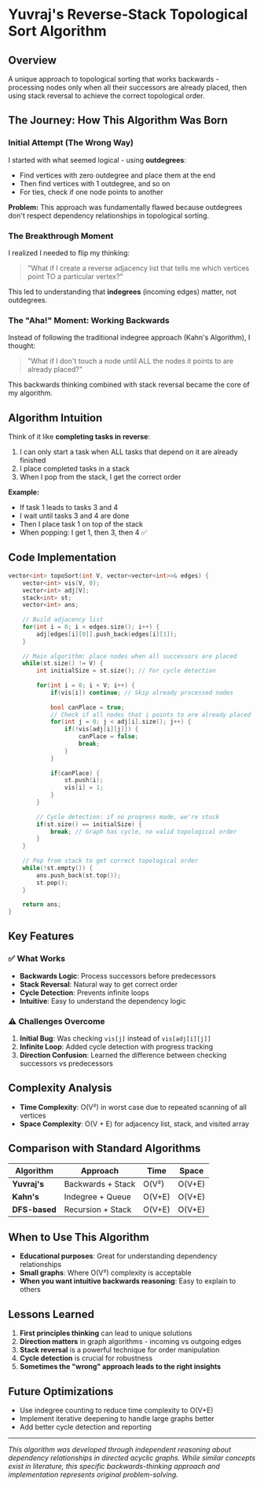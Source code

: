 # Yuvraj's Reverse-Stack Topological Sort Algorithm

## Overview
A unique approach to topological sorting that works backwards - processing nodes only when all their successors are already placed, then using stack reversal to achieve the correct topological order.

## The Journey: How This Algorithm Was Born

### Initial Attempt (The Wrong Way)
I started with what seemed logical - using **outdegrees**:
- Find vertices with zero outdegree and place them at the end
- Then find vertices with 1 outdegree, and so on
- For ties, check if one node points to another

**Problem:** This approach was fundamentally flawed because outdegrees don't respect dependency relationships in topological sorting.

### The Breakthrough Moment
I realized I needed to flip my thinking:
> "What if I create a reverse adjacency list that tells me which vertices point TO a particular vertex?"

This led to understanding that **indegrees** (incoming edges) matter, not outdegrees.

### The "Aha!" Moment: Working Backwards
Instead of following the traditional indegree approach (Kahn's Algorithm), I thought:
> "What if I don't touch a node until ALL the nodes it points to are already placed?"

This backwards thinking combined with stack reversal became the core of my algorithm.

## Algorithm Intuition

Think of it like **completing tasks in reverse**:
1. I can only start a task when ALL tasks that depend on it are already finished
2. I place completed tasks in a stack
3. When I pop from the stack, I get the correct order

**Example:**
- If task 1 leads to tasks 3 and 4
- I wait until tasks 3 and 4 are done
- Then I place task 1 on top of the stack
- When popping: I get 1, then 3, then 4 ✅

## Code Implementation

```cpp
vector<int> topoSort(int V, vector<vector<int>>& edges) {
    vector<int> vis(V, 0);
    vector<int> adj[V];
    stack<int> st;
    vector<int> ans;
    
    // Build adjacency list
    for(int i = 0; i < edges.size(); i++) {
        adj[edges[i][0]].push_back(edges[i][1]);
    }
    
    // Main algorithm: place nodes when all successors are placed
    while(st.size() != V) {
        int initialSize = st.size(); // For cycle detection
        
        for(int i = 0; i < V; i++) {
            if(vis[i]) continue; // Skip already processed nodes
            
            bool canPlace = true;
            // Check if all nodes that i points to are already placed
            for(int j = 0; j < adj[i].size(); j++) {
                if(!vis[adj[i][j]]) {
                    canPlace = false;
                    break;
                }
            }
            
            if(canPlace) {
                st.push(i);
                vis[i] = 1;
            }
        }
        
        // Cycle detection: if no progress made, we're stuck
        if(st.size() == initialSize) {
            break; // Graph has cycle, no valid topological order
        }
    }
    
    // Pop from stack to get correct topological order
    while(!st.empty()) {
        ans.push_back(st.top());
        st.pop();
    }
    
    return ans;
}
```

## Key Features

### ✅ What Works
- **Backwards Logic**: Process successors before predecessors
- **Stack Reversal**: Natural way to get correct order
- **Cycle Detection**: Prevents infinite loops
- **Intuitive**: Easy to understand the dependency logic

### ⚠️ Challenges Overcome
1. **Initial Bug**: Was checking `vis[j]` instead of `vis[adj[i][j]]`
2. **Infinite Loop**: Added cycle detection with progress tracking
3. **Direction Confusion**: Learned the difference between checking successors vs predecessors

## Complexity Analysis
- **Time Complexity**: O(V²) in worst case due to repeated scanning of all vertices
- **Space Complexity**: O(V + E) for adjacency list, stack, and visited array

## Comparison with Standard Algorithms

| Algorithm | Approach | Time | Space | 
|-----------|----------|------|-------|
| **Yuvraj's** | Backwards + Stack | O(V²) | O(V+E) |
| **Kahn's** | Indegree + Queue | O(V+E) | O(V+E) |
| **DFS-based** | Recursion + Stack | O(V+E) | O(V+E) |

## When to Use This Algorithm
- **Educational purposes**: Great for understanding dependency relationships
- **Small graphs**: Where O(V²) complexity is acceptable  
- **When you want intuitive backwards reasoning**: Easy to explain to others

## Lessons Learned
1. **First principles thinking** can lead to unique solutions
2. **Direction matters** in graph algorithms - incoming vs outgoing edges
3. **Stack reversal** is a powerful technique for order manipulation
4. **Cycle detection** is crucial for robustness
5. **Sometimes the "wrong" approach leads to the right insights**

## Future Optimizations
- Use indegree counting to reduce time complexity to O(V+E)
- Implement iterative deepening to handle large graphs better
- Add better cycle detection and reporting

---

*This algorithm was developed through independent reasoning about dependency relationships in directed acyclic graphs. While similar concepts exist in literature, this specific backwards-thinking approach and implementation represents original problem-solving.*
